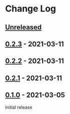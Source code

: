 # Change Log

## [Unreleased]
[Unreleased]: https://github.com/aitorvs/beeline/compare/0.3.0...HEAD

## [0.2.3] - 2021-03-11
[0.2.3]: https://github.com/aitorvs/beeline/releases/tag/0.2.3

## [0.2.2] - 2021-03-11
[0.2.2]: https://github.com/aitorvs/beeline/releases/tag/0.2.2

## [0.2.1] - 2021-03-11
[0.2.1]: https://github.com/aitorvs/beeline/releases/tag/0.2.1

## [0.1.0] - 2021-03-05
[0.1.0]: https://github.com/aitorvs/beeline/releases/tag/0.1.0

Initial release
